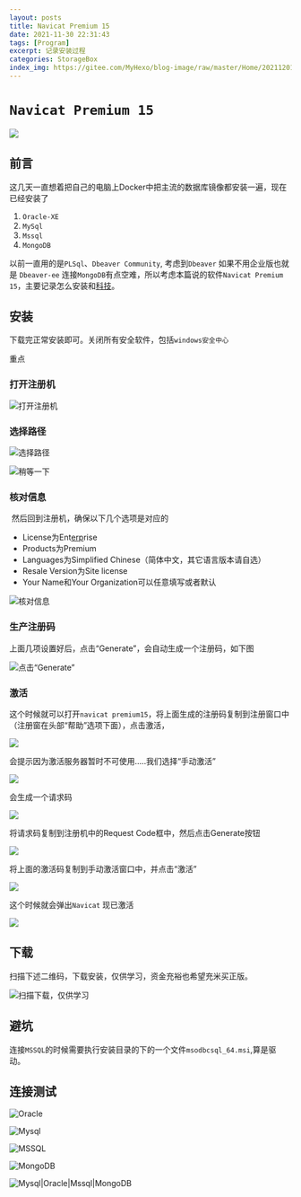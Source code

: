 ```yaml
---
layout: posts
title: Navicat Premium 15
date: 2021-11-30 22:31:43
tags: [Program] 
excerpt: 记录安装过程
categories: StorageBox
index_img: https://gitee.com/MyHexo/blog-image/raw/master/Home/20211201224654.jpeg
---
```

# `Navicat Premium 15`

![](https://gitee.com/MyHexo/blog-image/raw/master/Home/20211201224654.jpeg)

## 前言

这几天一直想着把自己的电脑上Docker中把主流的数据库镜像都安装一遍，现在已经安装了

1. `Oracle-XE`
2. `MySql`
3. `Mssql`
3. `MongoDB`

以前一直用的是`PLSql`、`Dbeaver Community`, 考虑到`Dbeaver` 如果不用企业版也就是 `Dbeaver-ee` 连接`MongoDB`有点空难，所以考虑本篇说的软件`Navicat Premium 15`，主要记录怎么安装和[科技](http://www.downcc.com/soft/430673.html)。

## 安装

下载完正常安装即可。关闭所有安全软件，包括`windows安全中心`

重点

### 打开注册机

![打开注册机](https://gitee.com/MyHexo/blog-image/raw/master/Home/20211130232749.png)

### 选择路径

![选择路径](https://gitee.com/MyHexo/blog-image/raw/master/Home/20211130232926.png)

![稍等一下](https://gitee.com/MyHexo/blog-image/raw/master/Home/20211130233016.png)

### 核对信息

​	然后回到注册机，确保以下几个选项是对应的

- License为Ent[erp](http://www.downcc.com/k/erpapp/)rise
- Products为Premium
- Languages为Simplified Chinese（简体中文，其它语言版本请自选）
- Resale Version为Site license
- Your Name和Your Organization可以任意填写或者默认

![核对信息](https://gitee.com/MyHexo/blog-image/raw/master/Home/20211130233244.png)

### 生产注册码

上面几项设置好后，点击“Generate”，会自动生成一个注册码，如下图

![点击“Generate”](https://gitee.com/MyHexo/blog-image/raw/master/Home/20211130233350.png)

### 激活

这个时候就可以打开`navicat premium15`，将上面生成的注册码复制到注册窗口中（注册窗在头部“帮助”选项下面），点击激活，

![](https://gitee.com/MyHexo/blog-image/raw/master/Home/20211130233445.png)

会提示因为激活服务器暂时不可使用.....我们选择“手动激活”

![](https://gitee.com/MyHexo/blog-image/raw/master/Home/20211130233524.png)

会生成一个请求码

![](https://gitee.com/MyHexo/blog-image/raw/master/Home/20211130233829.png)

将请求码复制到注册机中的Request Code框中，然后点击Generate按钮

![](https://gitee.com/MyHexo/blog-image/raw/master/Home/20211130233900.png)

将上面的激活码复制到手动激活窗口中，并点击“激活”

![](https://gitee.com/MyHexo/blog-image/raw/master/Home/20211130233926.png)

这个时候就会弹出`Navicat` 现已激活

![](https://gitee.com/MyHexo/blog-image/raw/master/Home/20211130233955.png)

## 下载

扫描下述二维码，下载安装，仅供学习，资金充裕也希望充米买正版。

![扫描下载，仅供学习](https://gitee.com/MyHexo/blog-image/raw/master/Home/20211130231927.png)

## 避坑

连接`MSSQL`的时候需要执行安装目录的下的一个文件`msodbcsql_64.msi`,算是驱动。

## 连接测试

![Oracle](https://gitee.com/MyHexo/blog-image/raw/master/Home/20211130234625.png)

![Mysql](https://gitee.com/MyHexo/blog-image/raw/master/Home/20211130234723.png)

![MSSQL](https://gitee.com/MyHexo/blog-image/raw/master/Home/20211130234750.png)

![MongoDB](https://gitee.com/MyHexo/blog-image/raw/master/Home/20211201223653.png)

![Mysql|Oracle|Mssql|MongoDB](https://gitee.com/MyHexo/blog-image/raw/master/Home/20211201223758.png)
